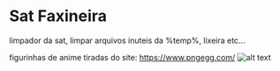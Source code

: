 # Sat Faxineira
limpador da sat, limpar arquivos inuteis da %temp%, lixeira etc...

figurinhas de anime tiradas do site: https://www.pngegg.com/
![alt text](https://github.com/[username]/[reponame]/blob/[branch]/app.png?raw=true)
